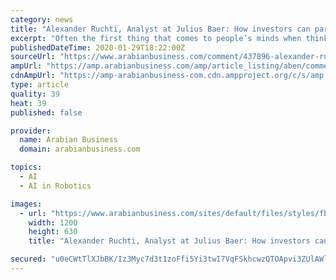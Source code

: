 ```yaml
---
category: news
title: "Alexander Ruchti, Analyst at Julius Baer: How investors can participate in the rise of artificial intelligence"
excerpt: "Often the first thing that comes to people’s minds when thinking about artificial intelligence are bi-pedal machines that think/talk/act in the same way that humans do. This is very unlikely to happen even in the next decade. The AI revolution will not materialise through flashy futuristic concepts like self-aware walking robots. The AI ..."
publishedDateTime: 2020-01-29T18:22:00Z
sourceUrl: "https://www.arabianbusiness.com/comment/437896-alexander-ruchti-analyst-at-julius-baer-how-investors-can-participate-in-the-rise-of-artificial-intelligence"
ampUrl: "https://amp.arabianbusiness.com/amp/article_listing/aben/comment/437896-alexander-ruchti-analyst-at-julius-baer-how-investors-can-participate-in-the-rise-of-artificial-intelligence"
cdnAmpUrl: "https://amp-arabianbusiness-com.cdn.ampproject.org/c/s/amp.arabianbusiness.com/amp/article_listing/aben/comment/437896-alexander-ruchti-analyst-at-julius-baer-how-investors-can-participate-in-the-rise-of-artificial-intelligence"
type: article
quality: 39
heat: 39
published: false

provider:
  name: Arabian Business
  domain: arabianbusiness.com

topics:
  - AI
  - AI in Robotics

images:
  - url: "https://www.arabianbusiness.com/sites/default/files/styles/fb_share_style_image/public/images/2020/01/16/Alexander-Ruchti.jpg?itok=a5PyxZTq"
    width: 1200
    height: 630
    title: "Alexander Ruchti, Analyst at Julius Baer: How investors can participate in the rise of artificial intelligence"

secured: "u0eCWtTlXJbBK/Iz3Myc7d3t1zoFfi5Yi3twI7VqFSkhcwzQTOApvi3ZUlAWll9HKhiKa9n4uFOHjNKp0AYA6O0lvCsmc6IU31vZtFxpMXf6A8dn3O2RMk+s2diXLUgYyf0Y4MJ0ytI7WYEOlaDfn3I7kQOTVJQX7E0ggXkfiL5Pm52C6J9thgwMBTBMkQTBslMcnFZC5Bn+LdCUF2wwHr5n28BUr6v+b9kJtNwMB18yOclN3oBOdxbN933Wnn2gAdLTiw/BYrIywXtwHWWOlQbE+1MoZUoGETEKhhOn43aLxpy2x3USBmfbUsIXSIcX/tfbPL9zaNcFT9k+ofe6eql8l4tvD0GMMWG5NQ6g/o4UT8KGdYyyFE8YO8oHst2FVa33G3vc8HT+RaW8dCuPDzvNmApIpXXwUAGQmzAG24RVS+g+ZiOwVr92KpcgZnd28MQd8ySKmyx+HTE/RIcTS4tlXnoCqGU7IrpDhb6dk1c=;gOFBy/gbxOf4oN2rf0wmHg=="
---
```


